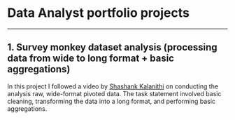 # Data Analyst portfolio projects

***

## 1. Survey monkey dataset analysis (processing data from wide to long format + basic aggregations)

In this project I followed a video by [Shashank Kalanithi](https://www.youtube.com/watch?v=pKvWD0f18Pc&ab_channel=ShashankKalanithi) on conducting the analysis raw, wide-format pivoted data. The task statement involved basic cleaning, transforming the data into a long format, and performing basic aggregations.

